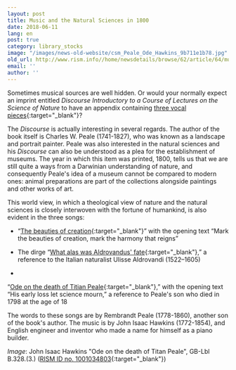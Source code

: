 ```yaml
---
layout: post
title: Music and the Natural Sciences in 1800
date: 2018-06-11
lang: en
post: true
category: library_stocks
image: "/images/news-old-website/csm_Peale_Ode_Hawkins_9b711e1b78.jpg"
old_url: http://www.rism.info//home/newsdetails/browse/62/article/64/music-and-the-natural-sciences-in-1800.html
email: ''
author: ''
---
```



Sometimes musical sources are well hidden. Or would your normally expect an imprint entitled _Discourse Introductory to a Course of Lectures on the Science of Nature_ to have an appendix containing [three vocal pieces](https://opac.rism.info/search?id=00000990026614&Language=en){:target="_blank"}?

The _Discourse_ is actually interesting in several regards. The author of the book itself is Charles W. Peale (1741-1827), who was known as a landscape and portrait painter. Peale was also interested in the natural sciences and his _Discourse_ can also be understood as a plea for the establishment of museums. The year in which this item was printed, 1800, tells us that we are still quite a ways from a Darwinian understanding of nature, and consequently Peale's idea of a museum cannot be compared to modern ones: animal preparations are part of the collections alongside paintings and other works of art.

This world view, in which a theological view of nature and the natural sciences is closely interwoven with the fortune of humankind, is also evident in the three songs:

- “[The beauties of creation](https://opac.rism.info/search?id=1001034800&Language=en){:target="_blank"}” with the opening text “Mark the beauties of creation, mark the harmony that reigns”

- The dirge “[What alas was Aldrovandus' fate](https://opac.rism.info/search?id=1001034802&Language=en){:target="_blank"},” a reference to the Italian naturalist Ulisse Aldrovandi (1522–1605)

-

“[Ode on the death of Titian Peale](https://opac.rism.info/search?id=1001034803&Language=en){:target="_blank"},” with the opening text “His early loss let science mourn,” a reference to Peale's son who died in 1798 at the age of 18



The words to these songs are by Rembrandt Peale (1778-1860), another son of the book's author. The music is by John Isaac Hawkins (1772-1854), and English engineer and inventor who made a name for himself as a piano builder.



_Image_: John Isaac Hawkins "Ode on the death of Titan Peale", GB-Lbl B.328.(3.) ([RISM ID no. 1001034803](https://opac.rism.info/search?id=1001034803){:target="_blank"})



